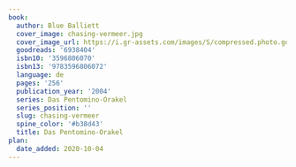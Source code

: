 ```yaml
---
book:
  author: Blue Balliett
  cover_image: chasing-vermeer.jpg
  cover_image_url: https://i.gr-assets.com/images/S/compressed.photo.goodreads.com/books/1372154049l/6938404._SX98_.jpg
  goodreads: '6938404'
  isbn10: '3596806070'
  isbn13: '9783596806072'
  language: de
  pages: '256'
  publication_year: '2004'
  series: Das Pentomino-Orakel
  series_position: ''
  slug: chasing-vermeer
  spine_color: '#b38d43'
  title: Das Pentomino-Orakel
plan:
  date_added: 2020-10-04
---
```

